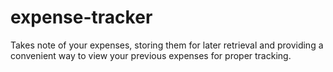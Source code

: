 # expense-tracker
Takes note of your expenses, storing them for later retrieval and providing a convenient way to view your previous expenses for proper tracking.

